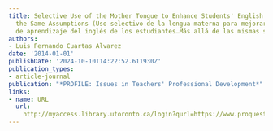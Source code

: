 ```yaml
---
title: Selective Use of the Mother Tongue to Enhance Students' English Learning Processes…Beyond
  the Same Assumptions (Uso selectivo de la lengua materna para mejorar el proceso
  de aprendizaje del inglés de los estudiantes…Más allá de las mismas suposiciones)
authors:
- Luis Fernando Cuartas Alvarez
date: '2014-01-01'
publishDate: '2024-10-10T14:22:52.611930Z'
publication_types:
- article-journal
publication: "*PROFILE: Issues in Teachers' Professional Development*"
links:
- name: URL
  url: 
    http://myaccess.library.utoronto.ca/login?qurl=https://www.proquest.com/docview/1697487031?accountid=14771&bdid=38382&_bd=pWRB24QSr3maebbixOtLQit%2FWn8%3D
---
```

